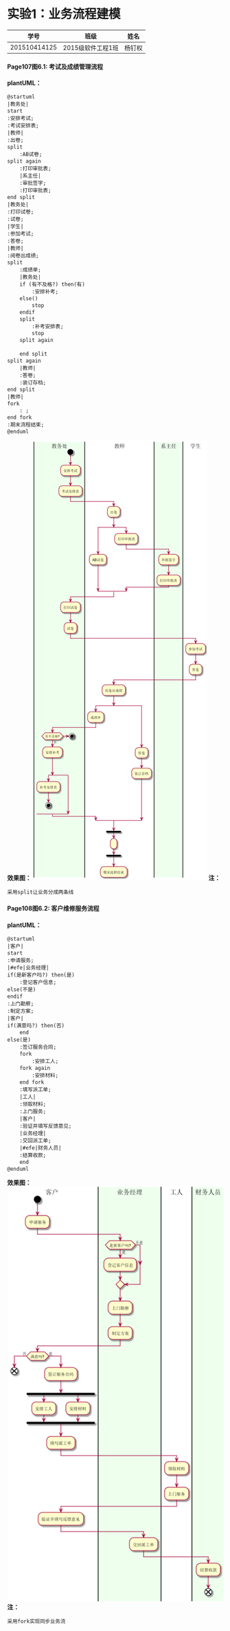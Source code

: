 # 实验1：业务流程建模
|学号|班级|姓名|
|:-------:|:-------------: | :----------:|
|201510414125|2015级软件工程1班|杨钉权|

#### Page107图6.1: 考试及成绩管理流程
**plantUML：**
```
@startuml
|教务处|
start
:安排考试;
:考试安排表;
|教师|
:出卷;
split
    :AB试卷;
split again
    :打印审批表;
    |系主任|
    :审批签字;
    :打印审批表;
end split
|教务处|
:打印试卷;
:试卷;
|学生|
:参加考试;
:答卷;
|教师|
:阅卷出成绩;
split
    :成绩单;
    |教务处|
    if (有不及格?) then(有)
        :安排补考;
    else()
        stop
    endif
    split
        :补考安排表;
        stop
    split again

    end split
split again
    |教师|
    :答卷;
    :装订存档;
end split
|教师|
fork
    : ;
end fork
:期末流程结束;
@enduml
```
**效果图：**
![book](uml_img1.png)
**注：**
```
采用split让业务分成两条线
```

#### Page108图6.2: 客户维修服务流程
**plantUML：**
```
@startuml
|客户|
start
:申请服务;
|#efe|业务经理|
if(是新客户吗?) then(是)
    :登记客户信息;
else(不是)
endif
:上门勘察;
:制定方案;
|客户|
if(满意吗?) then(否)
    end
else(是)
    :签订服务合同;
    fork
        :安排工人;
    fork again
        :安排材料;
    end fork
    :填写派工单;
    |工人|
    :领取材料;
    :上门服务;
    |客户|
    :验证并填写反馈意见;
    |业务经理|
    :交回派工单;
    |#efe|财务人员|
    :结算收款;
    end
@enduml
```
**效果图：**
![book](uml_img2.png)
**注：**
```
采用fork实现同步业务流
```